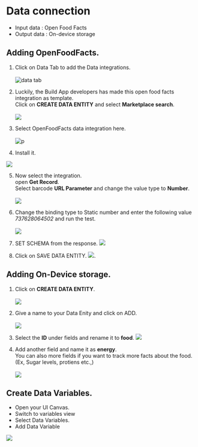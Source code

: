 # Data connection

- Input data : Open Food Facts
- Output data : On-device storage


## Adding OpenFoodFacts.

1. Click on Data Tab to add the Data integrations.<br><br>
![data tab](images/Screenshot%202023-07-18%20at%2012.02.02.png)

2. Luckily, the Build App developers has made this open food facts integration as template. <br>
Click on <b>CREATE DATA ENTITY</b> and select <b>Marketplace search</b>.<br><br>
![](images/Screenshot%202023-07-18%20at%2013.04.00.png)

3. Select OpenFoodFacts data integration here.
<br><br>
![p](images/Screenshot%202023-07-18%20at%2013.04.34.png)

4. Install it.

![](images/Screenshot%202023-07-18%20at%2013.04.54.png)

5. Now select the integration.<br>
   open <b>Get Record</b>.<br>
   Select barcode <b>URL Parameter</b> and change the value type to <b>Number</b>.<br><br>
![](images/Screenshot%202023-07-18%20at%2013.08.38.png)


6. Change the binding type to Static number and enter the following value <i>737628064502</i> and run the test.<br><br>
![](images/Screenshot%202023-07-18%20at%2013.11.57.png)

7. SET SCHEMA from the response. 
![](images/Screenshot%202023-07-18%20at%2013.14.13.png)

8. Click on SAVE DATA ENTITY.
![](images/Screenshot%202023-07-18%20at%2013.14.47.png).




## Adding On-Device storage.

1. Click on <b>CREATE DATA ENTITY</b>.<br><br>
![](images/Screenshot%202023-07-18%20at%2014.28.06.png)

2. Give a name to your Data Enity and click on ADD. <br><br>
![](images/Screenshot%202023-07-18%20at%2014.28.40.png)

3. Select the <b>ID</b> under fields and rename it to <b>food</b>. 
![](images/Screenshot%202023-07-18%20at%2014.30.36.png)

4. Add another field and name it as <b>energy</b>.<br> You can also more fields if you want to track more facts about the food.(Ex, Sugar levels, protiens etc.,) <br><br>
![](images/Screenshot%202023-07-18%20at%2014.31.51.png)


## Create Data Variables. 

- Open your UI Canvas. <br>
- Switch to variables view<br>
- Select Data Variables.<br>
- Add Data Variable<br>

![](images/Screenshot%202023-07-18%20at%2014.40.56.png)


